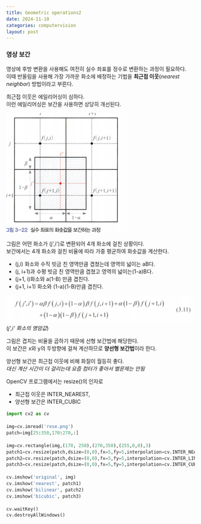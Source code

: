 ```yaml
---
title: Geometric operations2
date: 2024-11-10
categories: computervision
layout: post
---
```

### 영상 보간 

영상에 후방 변환을 사용해도 여전히 실수 좌표를 정수로 변환하는 과정이 필요하다.  
이때 반올림을 사용해 가장 가까운 화소에 배정하는 기법을 **최근접 이웃**(*nearest neighbor*) 방법이라고 부른다.  

최근접 이웃은 에일리어싱이 심하다.  
이런 에일리어싱은 보간을 사용하면 상당히 개선된다.  

![alt text](image-51.png)  

그림은 어떤 화소가 (j',i')로 변환되어 4개 화소에 걸친 상황이다.  
보간에서는 4개 화소와 걸친 비율에 따라 가중 평균하여 화솟값을 계산한다.  
- (j,i) 화소와 수직 빗금 친 영역만큼 겹쳤는데 영역의 넓이는 aB다.  
- (j, i+1)과 수평 빗금 친 영역만큼 겹쳤고 영역의 넓이는(1-a)B다.  
- (j+1, i)화소와 a(1-B) 만큼 겹친다. 
-  (j+1, i+1) 화소와 (1-a)(1-B)만큼 겹친다. 

![alt text](image-52.png)  
(*j',i' 화소의 명암값*)  

그림은 겹치는 비율을 곱하기 때문에 선형 보간법에 해당한다.  
이 보간은 x와 y의 두방향에 걸쳐 계산하므로 **양선형 보간법**이라 한다.  

양선형 보간은 최근접 이웃에 비해 화질이 월등히 좋다.  
*대신 계산 시간이 더 걸리는데 요즘 컴터가 좋아서 별문제는 안됨*  

OpenCV 프로그램에서는 resize()의 인자로
- 최근접 이웃은 INTER_NEAREST,
- 양선형 보간은 INTER_CUBIC

```python
import cv2 as cv

img=cv.imread('rose.png')
patch=img[25:350,170:270,:]

img=cv.rectangle(img,(170, 250),(270,350),(255,0,0),3)
patch1=cv.resize(patch,dsize=(0,0),fx=5,fy=5,interpolation=cv.INTER_NEAREST)
patch2=cv.resize(patch,dsize=(0,0),fx=5,fy=5,interpolation=cv.INTER_LINEAR)
patch3=cv.resize(patch,dsize=(0,0),fx=5,fy=5,interpolation=cv.INTER_CUBIC)

cv.imshow('original', img)
cv.imshow('nearest', patch1)
cv.imshow('bilinear', patch2)
cv.imshow('bicubic', patch3)

cv.waitKey()
cv.destroyAllWindows()
```

